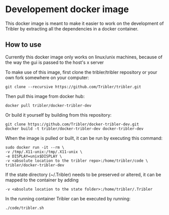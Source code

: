 # Developement docker image

This docker image is meant to make it easier to work on the development of Tribler by extracting
all the dependencies in a docker container.

## How to use
Currently this docker image only works on linux/unix machines, because of the way the gui is passed to the host's x server

To make use of this image, first clone the tribler/tribler repository or your own fork somewhere on your computer:

```shell
git clone --recursive https://github.com/Tribler/tribler.git
```

Then pull this image from docker hub:
```shell
docker pull tribler/docker-tribler-dev
```
 
Or build it yourself by building from this repository:
```shell 
git clone https://github.com/Tribler/docker-tribler-dev.git
docker build -t tribler/docker-tribler-dev docker-tribler-dev
```

When the image is pulled or built, it can be run by executing this command:

```shell
sudo docker run -it --rm \
-v /tmp/.X11-unix:/tmp/.X11-unix \
-e DISPLAY=unix$DISPLAY \
-v <absolute location to the tribler repo>:/home/tribler/code \
tribler/docker-tribler-dev
```

If the state directory (~/.Tribler) needs to be preserved or altered, it can be mapped to the container by adding 
```shell
-v <absolute location to the state folder>:/home/tribler/.Tribler
```

In the running container Tribler can be executed by running:
```shell
./code/tribler.sh
```
